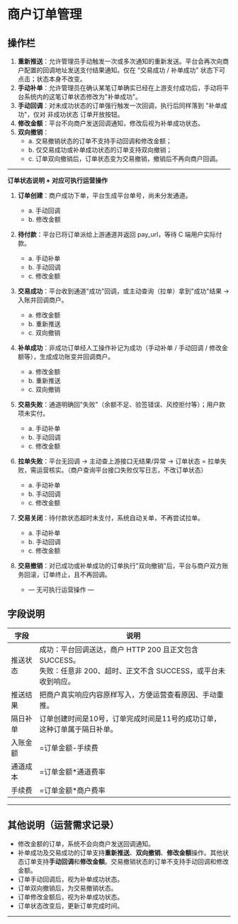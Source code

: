 # 商户订单管理

## 操作栏

1. **重新推送**：允许管理员手动触发一次或多次通知的重新发送。平台会再次向商户配置的回调地址发送支付结果通知。仅在 "交易成功 / 补单成功" 状态下可点击；状态本身不改变。
2. **手动补单**：允许管理员在确认某笔订单确实已经在上游支付成功后，手动将平台系统内的这笔订单状态修改为"补单成功"。
3. **手动回调**：对未成功状态的订单强行触发一次回调，执行后同样落到 "补单成功"，仅对 非成功状态 订单开放按钮。
4. **修改金额**：平台不向商户发送回调通知，修改后视为补单成功状态。
5. **双向撤销**：
   - a. 交易撤销状态的订单不支持手动回调和修改金额；
   - b. 仅交易成功或补单成功状态的订单支持双向撤销；
   - c. 订单双向撤销后，订单状态变为交易撤销，撤销后不再向商户回调。

---

**订单状态说明 + 对应可执行运营操作**

1. **订单创建**：商户成功下单，平台生成平台单号，尚未分发通道。
   - a. 手动回调
   - b. 修改金额

2. **待付款**：平台已将订单派给上游通道并返回 pay_url，等待 C 端用户实际付款。
   - a. 手动补单
   - b. 手动回调
   - c. 修改金额

3. **交易成功**：平台收到通道"成功"回调，或主动查询（拉单）拿到"成功"结果 → 入账并回调商户。
   - a. 修改金额
   - b. 重新推送
   - c. 双向撤销

4. **补单成功**：非成功订单经人工操作补记为成功（手动补单 / 手动回调 / 修改金额等），生成成功账变并回调商户。
   - a. 修改金额
   - b. 重新推送
   - c. 双向撤销

5. **交易失败**：通道明确回"失败"（余额不足、验签错误、风控拒付等）；用户款项未实付。
   - a. 手动补单
   - b. 手动回调
   - c. 修改金额

6. **拉单失败**：平台无回调 → 主动查上游接口无结果/异常 → 订单状态 = 拉单失败，需运营核实。（商户查询平台接口失败仅写日志，不改订单状态）
   - a. 手动补单
   - b. 手动回调
   - c. 修改金额

7. **交易关闭**：待付款状态超时未支付，系统自动关单，不再尝试拉单。
   - a. 手动补单
   - b. 手动回调
   - c. 修改金额

8. **交易撤销**：对已成功或补单成功的订单执行"双向撤销"后，平台与商户双方账务回滚，订单终止，且不再回调。
   - — 无可执行运营操作 —


## 字段说明

| 字段       | 说明                                                                                                    |
| ---------- | ------------------------------------------------------------------------------------------------------- |
| 推送状态   | 成功：平台回调送达，商户 HTTP 200 且正文包含 SUCCESS。<br>失败：任意非 200、超时、正文不含 SUCCESS，或平台未收到响应。 |
| 推送结果   | 把商户真实响应内容原样写入，方便运营查看原因、手动重推。                                                 |
| 隔日补单   | 订单创建时间是10号，订单完成时间是11号的成功订单，这种订单属于隔日补单。                                 |
| 入账金额   | =订单金额-手续费                                                                                        |
| 通道成本   | =订单金额*通道费率                                                                                      |
| 手续费     | =订单金额*商户费率                                                                                      |

---

## 其他说明（运营需求记录）

- 修改金额的订单，系统不会向商户发送回调通知。
- 补单成功及交易成功的订单支持**重新推送**、**双向撤销**、**修改金额**操作。其他状态订单支持**手动回调**和**修改金额**。交易撤销状态的订单不支持手动回调和修改金额。
- 订单手动回调后，视为补单成功状态。
- 订单双向撤销后，为交易撤销状态。
- 订单修改金额后，视为补单成功状态。
- 订单状态改变后，更新订单完成时间。

---